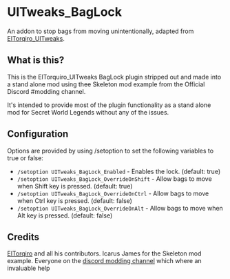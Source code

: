 UITweaks_BagLock
================
An addon to stop bags from moving unintentionally, adapted from [ElTorqiro_UITweaks](https://github.com/eltorqiro/TSW-UITweaks).

What is this?
-------------
This is the ElTorquiro_UITweaks BagLock plugin stripped out and made into a stand alone mod using thee Skeleton mod example from the Official Discord #modding channel.

It's intended to provide most of the plugin functionality as a stand alone mod for Secret World Legends without any of the issues.


Configuration
-------------
Options are provided by using /setoption to set the following variables to true or false:
* `/setoption UITweaks_BagLock_Enabled` - Enables the lock. (default: true)
* `/setoption UITweaks_BagLock_OverrideOnShift` - Allow bags to move when Shift key is pressed. (default: true)
* `/setoption UITweaks_BagLock_OverrideOnCtrl` - Allow bags to move when Ctrl key is pressed. (default: false)
* `/setoption UITweaks_BagLock_OverrideOnAlt` - Allow bags to move when Alt key is pressed. (default: false)


Credits
-------
[ElTorqiro](https://github.com/eltorqiro) and all his contributors.
Icarus James for the Skeleton mod example.
Everyone on the [discord modding channel](https://discord.gg/secretworldlegends) which where an invaluable help